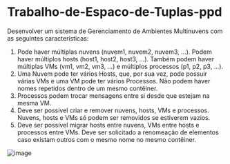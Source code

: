 # Trabalho-de-Espaco-de-Tuplas-ppd

Desenvolver um sistema de Gerenciamento de Ambientes Multinuvens
com as seguintes características:
1. Pode haver múltiplas nuvens (nuvem1, nuvem2, nuvem3, …).
Podem haver múltiplos hosts (host1, host2, host3, …). Também
podem haver múltiplas VMs (vm1, vm2, vm3, …) e múltiplos
processos (p1, p2, p3, …).
2. Uma Nuvem pode ter vários Hosts, que, por sua vez, pode possuir
várias VMs e uma VM pode ter vários Processos. Não podem haver
nomes repetidos dentro de um mesmo contêiner.
3. Processos podem trocar mensagens entre si desde que estejam na
mesma VM.
4. Deve ser possível criar e remover nuvens, hosts, VMs e processos.
Nuvens, hosts e VMs só podem ser removidos se estiverem vazios.
5. Deve ser possível migrar hosts entre nuvens, VMs entre hosts e
processos entre VMs. Deve ser solicitado a renomeação de
elementos caso existam outros com o mesmo nome no mesmo
contêiner.

![image](https://user-images.githubusercontent.com/39846852/207113906-853d0365-94c2-4d91-84b1-3f19c16f23f9.png)
